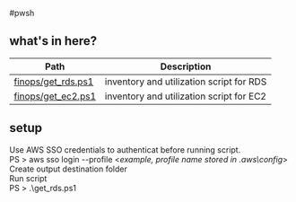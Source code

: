 #pwsh

## what's in here?

| Path | Description
| ---  | -----------
| [finops/get_rds.ps1](finops/get_rds.ps1) | inventory and utilization script for RDS 
| [finops/get_ec2.ps1](finops/get_ec2.ps1) | inventory and utilization script for EC2 
 
## setup
Use AWS SSO credentials to authenticat before running script. \
PS > aws sso login --profile <_example, profile name stored in \.aws\config_> \
Create output destination folder \
Run script \
PS > .\get_rds.ps1 
